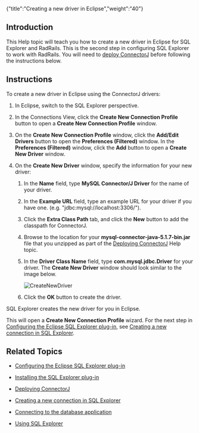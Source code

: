 {"title":"Creating a new driver in Eclipse","weight":"40"}

## Introduction

This Help topic will teach you how to create a new driver in Eclipse for SQL Explorer and RadRails. This is the second step in configuring SQL Explorer to work with RadRails. You will need to [deploy ConnectorJ](/docs/appc/Axway_Appcelerator_Studio/Axway_Appcelerator_Studio_Guide/Customizing_Studio/3rd_Party_DB_Plugins/Deploying_ConnectorJ/) before following the instructions below.

## Instructions

To create a new driver in Eclipse using the ConnectorJ drivers:

1. In Eclipse, switch to the SQL Explorer perspective.

2. In the Connections View, click the **Create New Connection Profile** button to open a **Create New Connection Profile** window.

3. On the **Create New Connection Profile** window, click the **Add/Edit Drivers** button to open the **Preferences (Filtered)** window. In the **Preferences (Filtered)** window, click the **Add** button to open a **Create New Driver** window.

4. On the **Create New Driver** window, specify the information for your new driver:

    1. In the **Name** field, type **MySQL Connector/J Driver** for the name of your driver.

    2. In the **Example URL** field, type an example URL for your driver if you have one. (e.g. "jdbc:mysql://localhost:3306/").

    3. Click the **Extra Class Path** tab, and click the **New** button to add the classpath for ConnectorJ.

    4. Browse to the location for your **mysql-connector-java-5.1.7-bin.jar** file that you unzipped as part of the [Deploying ConnectorJ](/docs/appc/Axway_Appcelerator_Studio/Axway_Appcelerator_Studio_Guide/Customizing_Studio/3rd_Party_DB_Plugins/Deploying_ConnectorJ/) Help topic.

    5. In the **Driver Class Name** field, type **com.mysql.jdbc.Driver** for your driver.
        The **Create New Driver** window should look similar to the image below.

        ![CreateNewDriver](/Images/appc/download/attachments/4195076/CreateNewDriver.png)
    6. Click the **OK** button to create the driver.

SQL Explorer creates the new driver for you in Eclipse.

This will open a **Create New Connection Profile** wizard. For the next step in [Configuring the Eclipse SQL Explorer plug-in](/docs/appc/Axway_Appcelerator_Studio/Axway_Appcelerator_Studio_Guide/Customizing_Studio/3rd_Party_DB_Plugins/Configuring_the_Eclipse_SQL_Explorer_plug-in/), see [Creating a new connection in SQL Explorer](/docs/appc/Axway_Appcelerator_Studio/Axway_Appcelerator_Studio_Guide/Customizing_Studio/3rd_Party_DB_Plugins/Creating_a_new_connection_in_SQL_Explorer/).

## Related Topics

* [Configuring the Eclipse SQL Explorer plug-in](/docs/appc/Axway_Appcelerator_Studio/Axway_Appcelerator_Studio_Guide/Customizing_Studio/3rd_Party_DB_Plugins/Configuring_the_Eclipse_SQL_Explorer_plug-in/)

* [Installing the SQL Explorer plug-in](/docs/appc/Axway_Appcelerator_Studio/Axway_Appcelerator_Studio_Guide/Customizing_Studio/3rd_Party_DB_Plugins/Installing_the_SQL_Explorer_plug-in/)

* [Deploying ConnectorJ](/docs/appc/Axway_Appcelerator_Studio/Axway_Appcelerator_Studio_Guide/Customizing_Studio/3rd_Party_DB_Plugins/Deploying_ConnectorJ/)

* [Creating a new connection in SQL Explorer](/docs/appc/Axway_Appcelerator_Studio/Axway_Appcelerator_Studio_Guide/Customizing_Studio/3rd_Party_DB_Plugins/Creating_a_new_connection_in_SQL_Explorer/)

* [Connecting to the database application](/docs/appc/Axway_Appcelerator_Studio/Axway_Appcelerator_Studio_Guide/Customizing_Studio/3rd_Party_DB_Plugins/Connecting_to_the_database_application/)

* [Using SQL Explorer](/docs/appc/Axway_Appcelerator_Studio/Axway_Appcelerator_Studio_Guide/Customizing_Studio/3rd_Party_DB_Plugins/Using_SQL_Explorer/)
